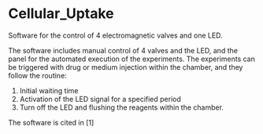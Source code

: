 # Cellular_Uptake
Software for the control of 4 electromagnetic valves and one LED.

The software includes manual control of 4 valves and the LED, and the panel for the automated execution of the experiments.
The experiments can be triggered with drug or medium injection within the chamber, and they follow the routine:
1) Initial waiting time
2) Activation of the LED signal for a specified period
3) Turn off the LED and flushing the reagents within the chamber.

The software is cited in [1]
